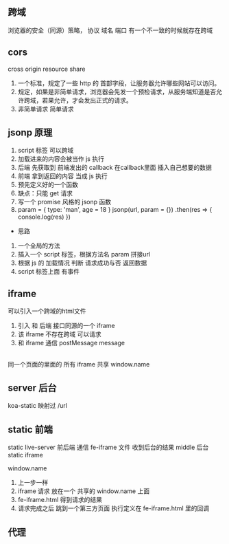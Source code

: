 ## 跨域
浏览器的安全（同源）策略，
协议 域名 端口 有一个不一致的时候就存在跨域


## cors
cross origin resource share 
1. 一个标准，规定了一些 http 的 首部字段，让服务器允许哪些网站可以访问。
2. 规定，如果是非简单请求，浏览器会先发一个预检请求，从服务端知道是否允许跨域，若果允许，才会发出正式的请求。
3. 非简单请求 简单请求

## jsonp 原理
1. script 标签 可以跨域
2. 加载进来的内容会被当作 js 执行
3. 后端 先获取到 前端发出的 callback 在callback里面 插入自己想要的数据
4. 前端 拿到返回的内容 当成 js 执行
5. 预先定义好的一个函数
6. 缺点：只能 get 请求
7. 写一个 promise 风格的 jsonp 函数
8. param = { type: 'man', age = 18 }
jsonp(url, param = {})
.then(res => {
  console.log(res)
})
- 思路
1. 一个全局的方法
2. 插入一个 script 标签，根据方法名 param 拼接url
3. 根据 js 的 加载情况 判断 请求成功与否 返回数据
4. script 标签上面 有事件

## iframe
可以引入一个跨域的html文件

1. 引入 和 后端 接口同源的一个 iframe
2. 该 iframe 不存在跨域 可以请求
3. 和 iframe 通信 postMessage message

## 
同一个页面的里面的 所有 iframe 共享 window.name


## server 后台
koa-static 映射过 /url

## static 前端
static live-server
前后端 通信 fe-iframe 文件 收到后台的结果 middle 后台 static iframe

window.name

1. 上一步一样
2. iframe 请求 放在一个 共享的 window.name 上面
3. fe-iframe.html 得到请求的结果
4. 请求完成之后 跳到一个第三方页面 执行定义在 fe-iframe.html 里的回调

## 代理